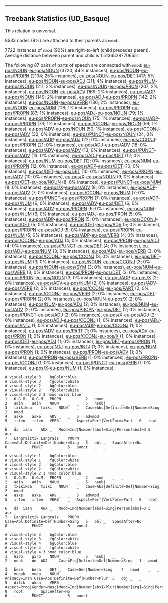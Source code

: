 

--------------------------------------------------------------------------------

## Treebank Statistics (UD_Basque)

This relation is universal.

8533 nodes (9%) are attached to their parents as `nmod`.

7722 instances of `nmod` (90%) are right-to-left (child precedes parent).
Average distance between parent and child is 1.51365287706551.

The following 87 pairs of parts of speech are connected with `nmod`: [eu-pos/NOUN]()-[eu-pos/NOUN]() (3720; 44% instances), [eu-pos/NOUN]()-[eu-pos/PROPN]() (2134; 25% instances), [eu-pos/NOUN]()-[eu-pos/DET]() (417; 5% instances), [eu-pos/NOUN]()-[eu-pos/ADJ]() (311; 4% instances), [eu-pos/NUM]()-[eu-pos/NOUN]() (211; 2% instances), [eu-pos/NOUN]()-[eu-pos/PRON]() (207; 2% instances), [eu-pos/NOUN]()-[eu-pos/ADV]() (169; 2% instances), [eu-pos/ADP]()-[eu-pos/NOUN]() (149; 2% instances), [eu-pos/ADJ]()-[eu-pos/PROPN]() (142; 2% instances), [eu-pos/NOUN]()-[eu-pos/VERB]() (136; 2% instances), [eu-pos/NOUN]()-[eu-pos/NUM]() (118; 1% instances), [eu-pos/PROPN]()-[eu-pos/PROPN]() (87; 1% instances), [eu-pos/ADJ]()-[eu-pos/NOUN]() (79; 1% instances), [eu-pos/PROPN]()-[eu-pos/NOUN]() (75; 1% instances), [eu-pos/ADP]()-[eu-pos/PROPN]() (73; 1% instances), [eu-pos/CCONJ]()-[eu-pos/NOUN]() (56; 1% instances), [eu-pos/ADV]()-[eu-pos/NOUN]() (50; 1% instances), [eu-pos/CCONJ]()-[eu-pos/ADV]() (32; 0% instances), [eu-pos/PUNCT]()-[eu-pos/NOUN]() (24; 0% instances), [eu-pos/ADP]()-[eu-pos/ADJ]() (22; 0% instances), [eu-pos/CCONJ]()-[eu-pos/PROPN]() (21; 0% instances), [eu-pos/ADJ]()-[eu-pos/ADV]() (18; 0% instances), [eu-pos/ADV]()-[eu-pos/ADV]() (13; 0% instances), [eu-pos/PUNCT]()-[eu-pos/ADV]() (13; 0% instances), [eu-pos/ADJ]()-[eu-pos/DET]() (12; 0% instances), [eu-pos/NUM]()-[eu-pos/DET]() (12; 0% instances), [eu-pos/NUM]()-[eu-pos/PROPN]() (12; 0% instances), [eu-pos/ADP]()-[eu-pos/DET]() (10; 0% instances), [eu-pos/DET]()-[eu-pos/DET]() (10; 0% instances), [eu-pos/PROPN]()-[eu-pos/ADV]() (10; 0% instances), [eu-pos/X]()-[eu-pos/NOUN]() (9; 0% instances), [eu-pos/DET]()-[eu-pos/NOUN]() (8; 0% instances), [eu-pos/PUNCT]()-[eu-pos/NUM]() (8; 0% instances), [eu-pos/X]()-[eu-pos/ADV]() (8; 0% instances), [eu-pos/ADP]()-[eu-pos/ADV]() (7; 0% instances), [eu-pos/CCONJ]()-[eu-pos/NUM]() (7; 0% instances), [eu-pos/PUNCT]()-[eu-pos/PROPN]() (7; 0% instances), [eu-pos/ADP]()-[eu-pos/NUM]() (6; 0% instances), [eu-pos/ADV]()-[eu-pos/DET]() (6; 0% instances), [eu-pos/ADV]()-[eu-pos/PROPN]() (6; 0% instances), [eu-pos/NUM]()-[eu-pos/NUM]() (6; 0% instances), [eu-pos/ADJ]()-[eu-pos/PRON]() (5; 0% instances), [eu-pos/ADP]()-[eu-pos/PRON]() (5; 0% instances), [eu-pos/CCONJ]()-[eu-pos/DET]() (5; 0% instances), [eu-pos/DET]()-[eu-pos/ADV]() (5; 0% instances), [eu-pos/PROPN]()-[eu-pos/ADJ]() (5; 0% instances), [eu-pos/PROPN]()-[eu-pos/NUM]() (5; 0% instances), [eu-pos/ADP]()-[eu-pos/VERB]() (4; 0% instances), [eu-pos/CCONJ]()-[eu-pos/ADJ]() (4; 0% instances), [eu-pos/PRON]()-[eu-pos/ADJ]() (4; 0% instances), [eu-pos/PUNCT]()-[eu-pos/DET]() (4; 0% instances), [eu-pos/ADJ]()-[eu-pos/NUM]() (3; 0% instances), [eu-pos/ADJ]()-[eu-pos/VERB]() (3; 0% instances), [eu-pos/CCONJ]()-[eu-pos/CCONJ]() (3; 0% instances), [eu-pos/DET]()-[eu-pos/NUM]() (3; 0% instances), [eu-pos/NOUN]()-[eu-pos/CCONJ]() (3; 0% instances), [eu-pos/NOUN]()-[eu-pos/SYM]() (3; 0% instances), [eu-pos/NUM]()-[eu-pos/VERB]() (3; 0% instances), [eu-pos/PRON]()-[eu-pos/DET]() (3; 0% instances), [eu-pos/PRON]()-[eu-pos/NOUN]() (3; 0% instances), [eu-pos/ADP]()-[eu-pos/X]() (2; 0% instances), [eu-pos/ADV]()-[eu-pos/NUM]() (2; 0% instances), [eu-pos/ADV]()-[eu-pos/VERB]() (2; 0% instances), [eu-pos/CCONJ]()-[eu-pos/PART]() (2; 0% instances), [eu-pos/CCONJ]()-[eu-pos/VERB]() (2; 0% instances), [eu-pos/DET]()-[eu-pos/PROPN]() (2; 0% instances), [eu-pos/NOUN]()-[eu-pos/X]() (2; 0% instances), [eu-pos/NUM]()-[eu-pos/ADJ]() (2; 0% instances), [eu-pos/NUM]()-[eu-pos/ADV]() (2; 0% instances), [eu-pos/PROPN]()-[eu-pos/DET]() (2; 0% instances), [eu-pos/PUNCT]()-[eu-pos/ADJ]() (2; 0% instances), [eu-pos/X]()-[eu-pos/ADJ]() (2; 0% instances), [eu-pos/ADJ]()-[eu-pos/CCONJ]() (1; 0% instances), [eu-pos/ADJ]()-[eu-pos/INTJ]() (1; 0% instances), [eu-pos/ADP]()-[eu-pos/CCONJ]() (1; 0% instances), [eu-pos/ADV]()-[eu-pos/PART]() (1; 0% instances), [eu-pos/ADV]()-[eu-pos/PRON]() (1; 0% instances), [eu-pos/CCONJ]()-[eu-pos/X]() (1; 0% instances), [eu-pos/DET]()-[eu-pos/ADJ]() (1; 0% instances), [eu-pos/DET]()-[eu-pos/PRON]() (1; 0% instances), [eu-pos/INTJ]()-[eu-pos/INTJ]() (1; 0% instances), [eu-pos/NUM]()-[eu-pos/PRON]() (1; 0% instances), [eu-pos/PRON]()-[eu-pos/ADV]() (1; 0% instances), [eu-pos/PRON]()-[eu-pos/VERB]() (1; 0% instances), [eu-pos/PROPN]()-[eu-pos/CCONJ]() (1; 0% instances), [eu-pos/PUNCT]()-[eu-pos/VERB]() (1; 0% instances), [eu-pos/X]()-[eu-pos/NUM]() (1; 0% instances).


~~~ conllu
# visual-style 3	bgColor:blue
# visual-style 3	fgColor:white
# visual-style 2	bgColor:blue
# visual-style 2	fgColor:white
# visual-style 2 3 nmod	color:blue
1	O.G.M.	O.G.M.	PROPN	_	_	2	nmod	_	_
2	adin	adin	NOUN	_	_	5	nsubj	_	_
3	txikikoa	txiki	NOUN	_	Case=Abs|Definite=Def|Number=Sing	2	nmod	_	_
4	aske	aske	ADV	_	_	5	advmod	_	_
5	irten	irten	VERB	_	Aspect=Perf|VerbForm=Part	0	root	_	_
6	da	izan	AUX	_	Mood=Ind|Number[abs]=Sing|Person[abs]=3	5	aux	_	_
7	Langraiztik	Langraiz	PROPN	_	Case=Abl|Definite=Def|Number=Sing	5	obl	_	SpaceAfter=No
8	.	.	PUNCT	_	_	5	punct	_	_

~~~


~~~ conllu
# visual-style 1	bgColor:blue
# visual-style 1	fgColor:white
# visual-style 2	bgColor:blue
# visual-style 2	fgColor:white
# visual-style 2 1 nmod	color:blue
1	O.G.M.	O.G.M.	PROPN	_	_	2	nmod	_	_
2	adin	adin	NOUN	_	_	5	nsubj	_	_
3	txikikoa	txiki	NOUN	_	Case=Abs|Definite=Def|Number=Sing	2	nmod	_	_
4	aske	aske	ADV	_	_	5	advmod	_	_
5	irten	irten	VERB	_	Aspect=Perf|VerbForm=Part	0	root	_	_
6	da	izan	AUX	_	Mood=Ind|Number[abs]=Sing|Person[abs]=3	5	aux	_	_
7	Langraiztik	Langraiz	PROPN	_	Case=Abl|Definite=Def|Number=Sing	5	obl	_	SpaceAfter=No
8	.	.	PUNCT	_	_	5	punct	_	_

~~~


~~~ conllu
# visual-style 3	bgColor:blue
# visual-style 3	fgColor:white
# visual-style 4	bgColor:blue
# visual-style 4	fgColor:white
# visual-style 4 3 nmod	color:blue
1	Giro	giro	NOUN	_	_	5	nsubj	_	_
2	onak	on	ADJ	_	Case=Erg|Definite=Def|Number=Sing	1	amod	_	_
3	bere	bera	DET	_	Case=Gen|Number=Sing	4	nmod	_	_
4	mugak	muga	NOUN	_	Animacy=Inan|Case=Abs|Definite=Def|Number=Plur	5	obj	_	_
5	ditik	ukan	VERB	_	Aspect=Prog|Gender=Masc|Mood=Ind|Number[abs]=Plur|Number[erg]=Sing|Person[abs]=3|Person[erg]=3|Polite=Infm	0	root	_	SpaceAfter=No
6	.	.	PUNCT	_	_	5	punct	_	_

~~~


